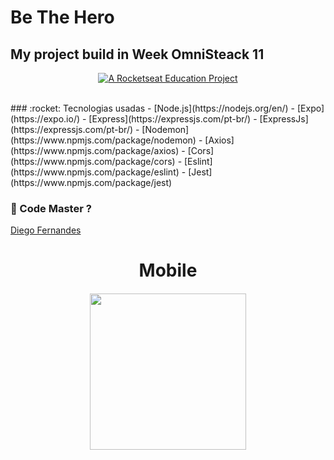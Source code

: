 # Be The Hero
## My project build in Week  OmniSteack 11  <br>

<p align="center">
  <a href="https://rocketseat.com.br">
    <img alt="A Rocketseat Education Project" src="https://img.shields.io/badge/made%20by-Rocketseat-green">
  </a>
</p>
<br>
### :rocket: Tecnologias usadas
- [Node.js](https://nodejs.org/en/)
- [Expo](https://expo.io/)
- [Express](https://expressjs.com/pt-br/)
- [ExpressJs](https://expressjs.com/pt-br/)
- [Nodemon](https://www.npmjs.com/package/nodemon)
- [Axios](https://www.npmjs.com/package/axios)
- [Cors](https://www.npmjs.com/package/cors)
- [Eslint](https://www.npmjs.com/package/eslint)
- [Jest](https://www.npmjs.com/package/jest)

### :game_die: Code Master ?
[Diego Fernandes](https://github.com/diego3g)

<h1 align="center">Mobile </h1>
<h4 align="center">
<img src="https://user-images.githubusercontent.com/13748415/77971599-7b3de880-72c5-11ea-916b-2514696ad0f1.gif" width="250px" /><br>
</h4>
